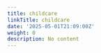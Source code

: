 ```yaml
---
title: childcare
linkTitle: childcare
date: '2025-05-01T21:09:00Z'
weight: 0
description: No content
---
```



